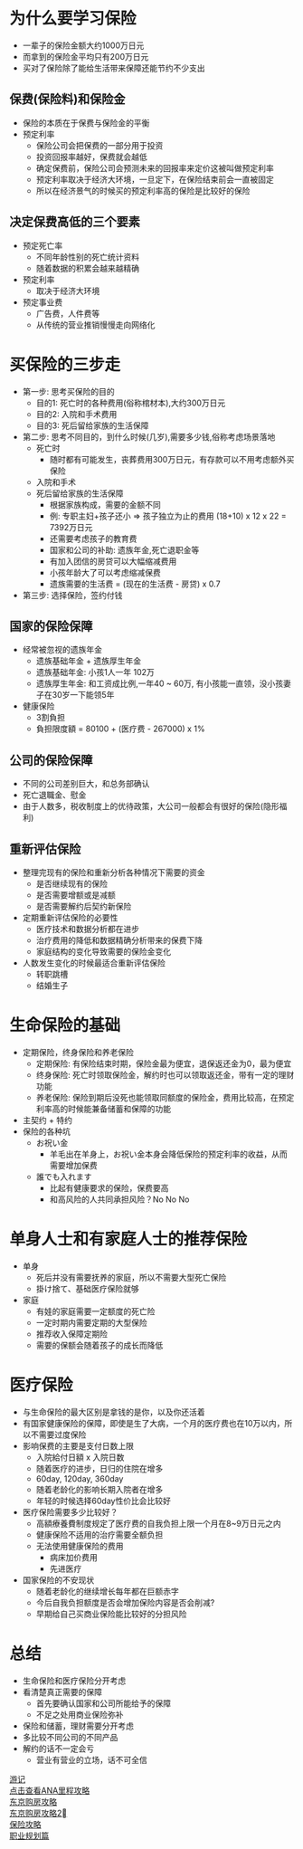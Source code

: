 # 为什么要学习保险
* 一辈子的保险金额大约1000万日元
* 而拿到的保险金平均只有200万日元
* 买对了保险除了能给生活带来保障还能节约不少支出

## 保费(保险料)和保险金
* 保险的本质在于保费与保险金的平衡
* 预定利率
  * 保险公司会把保费的一部分用于投资
  * 投资回报率越好，保费就会越低
  * 确定保费前，保险公司会预测未来的回报率来定价这被叫做预定利率
  * 预定利率取决于经济大环境，一旦定下，在保险结束前会一直被固定
  * 所以在经济景气的时候买的预定利率高的保险是比较好的保险

## 决定保费高低的三个要素
* 预定死亡率
  * 不同年龄性别的死亡统计资料
  * 随着数据的积累会越来越精确
* 预定利率
  * 取决于经济大环境 
* 预定事业费
  * 广告费，人件费等
  * 从传统的营业推销慢慢走向网络化

# 买保险的三步走
* 第一步: 思考买保险的目的
  * 目的1: 死亡时的各种费用(俗称棺材本),大约300万日元
  * 目的2: 入院和手术费用
  * 目的3: 死后留给家族的生活保障
* 第二步: 思考不同目的，到什么时候(几岁),需要多少钱,俗称考虑场景落地
  * 死亡时
    * 随时都有可能发生，丧葬费用300万日元，有存款可以不用考虑额外买保险
  * 入院和手术
  * 死后留给家族的生活保障
    * 根据家族构成，需要的金额不同
    * 例: 专职主妇+孩子还小 => 孩子独立为止的费用 (18+10) x 12 x 22 = 7392万日元
    * 还需要考虑孩子的教育费
    * 国家和公司的补助: 遗族年金,死亡退职金等
    * 有加入团信的房贷可以大幅缩减费用
    * 小孩年龄大了可以考虑缩减保费
    * 遗族需要的生活费 = (现在的生活费 - 房贷) x 0.7 
* 第三步: 选择保险，签约付钱

## 国家的保险保障
* 经常被忽视的遗族年金
  * 遗族基础年金 + 遗族厚生年金
  * 遗族基础年金: 小孩1人一年 102万
  * 遗族厚生年金: 和工资成比例,一年40 ~ 60万, 有小孩能一直领，没小孩妻子在30岁一下能领5年
* 健康保险
  * 3割負担
  * 負担限度額 = 80100 + (医疗费 - 267000) x 1%


## 公司的保险保障
* 不同的公司差别巨大，和总务部确认
* 死亡退職金、慰金
* 由于人数多，税收制度上的优待政策，大公司一般都会有很好的保险(隐形福利)

## 重新评估保险
* 整理完现有的保险和重新分析各种情况下需要的资金
  * 是否继续现有的保险
  * 是否需要增额或是减额
  * 是否需要解约后契约新保险
* 定期重新评估保险的必要性
  * 医疗技术和数据分析都在进步
  * 治疗费用的降低和数据精确分析带来的保费下降
  * 家庭结构的变化导致需要的保险金变化
* 人数发生变化的时候最适合重新评估保险
  * 转职跳槽
  * 结婚生子

# 生命保险的基础
* 定期保险，终身保险和养老保险
  * 定期保险: 有保险结束时期，保险金最为便宜，退保返还金为0，最为便宜 
  * 终身保险: 死亡时领取保险金，解约时也可以领取返还金，带有一定的理财功能
  * 养老保险: 保险到期后没死也能领取同额度的保险金，费用比较高，在预定利率高的时候能兼备储蓄和保障的功能
* 主契约 + 特约
* 保险的各种坑
  * お祝い金
    * 羊毛出在羊身上，お祝い金本身会降低保险的预定利率的收益，从而需要增加保费 
  * 誰でも入れます
    * 比起有健康要求的保险，保费要高
    * 和高风险的人共同承担风险？No No No

# 单身人士和有家庭人士的推荐保险
* 单身
  * 死后并没有需要抚养的家庭，所以不需要大型死亡保险
  * 掛け捨て、基础医疗保险就够
* 家庭
  * 有娃的家庭需要一定额度的死亡险
  * 一定时期内需要定期的大型保险
  * 推荐收入保障定期险
  * 需要的保额会随着孩子的成长而降低

# 医疗保险
* 与生命保险的最大区别是拿钱的是你，以及你还活着
* 有国家健康保险的保障，即使是生了大病，一个月的医疗费也在10万以内，所以不需要过度保险
* 影响保费的主要是支付日数上限
  * 入院給付日額 x 入院日数
  * 随着医疗的进步，日归的住院在增多
  * 60day, 120day, 360day
  * 随着老龄化的影响长期入院者在增多
  * 年轻的时候选择60day性价比会比较好
* 医疗保险需要多少比较好？
  * 高額療養費制度规定了医疗费的自我负担上限一个月在8~9万日元之内
  * 健康保险不适用的治疗需要全额负担
  * 无法使用健康保险的费用
    * 病床加价费用
    * 先进医疗
* 国家保险的不安现状
  * 随着老龄化的继续增长每年都在巨额赤字
  * 今后自我负担额度是否会增加保险内容是否会削减?
  * 早期给自己买商业保险能比较好的分担风险

# 总结
* 生命保险和医疗保险分开考虑
* 看清楚真正需要的保障
  * 首先要确认国家和公司所能给予的保障
  * 不足之处用商业保险弥补
* 保险和储蓄，理财需要分开考虑
* 多比较不同公司的不同产品
* 解约的话不一定会亏
  * 营业有营业的立场，话不可全信 


[游记](../menu.md) </br>
[点击查看ANA里程攻略](https://github.com/cheungYX/algorithm/blob/master/cheung/ana.md) </br>
[东京购房攻略](https://github.com/cheungYX/algorithm/blob/master/cheung/ff.md) </br>
[东京购房攻略2⃣️](https://github.com/cheungYX/algorithm/blob/master/cheung/ff2.md) </br>
[保险攻略](https://github.com/cheungYX/algorithm/blob/master/cheung/hokken.md) </br>
[职业规划篇](https://github.com/cheungYX/algorithm/blob/master/cheung/work_root.md) </br>